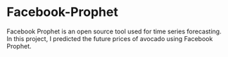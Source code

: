 # Facebook-Prophet
Facebook Prophet is an open source tool used for time series forecasting.
In this project, I predicted the future prices of avocado using Facebook Prophet.
